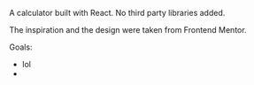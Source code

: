 A calculator built with React. No third party libraries added.

The inspiration and the design were taken from Frontend Mentor.

Goals: 
<ul>
  <li> lol <li>
</ul>  
